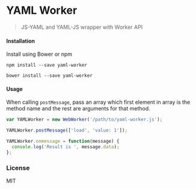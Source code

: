 # YAML Worker

> JS-YAML and YAML-JS wrapper with Worker API

#### Installation

Install using Bower or npm

```
npm install --save yaml-worker
```


```
bower install --save yaml-worker
```

#### Usage

When calling `postMessage`, pass an array which first element in array is the method name and the rest are arguments for that method.

```js
var YAMLWorker = new WebWorker('/path/to/yaml-worker.js');

YAMLWorker.postMessage(['load', 'value: 1']);

YAMLWorker.onmessage = function(message) {
  console.log('Result is ', message.data);
};
```

### License
MIT
